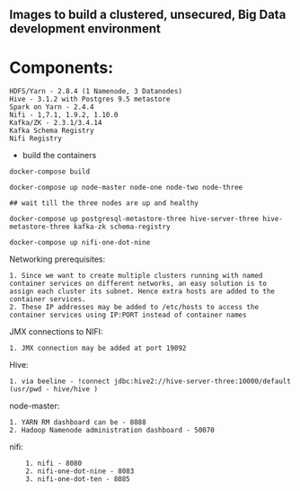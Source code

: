 ## Images to build a clustered, unsecured, Big Data development environment

# Components:
	HDFS/Yarn - 2.8.4 (1 Namenode, 3 Datanodes)
	Hive - 3.1.2 with Postgres 9.5 metastore
	Spark on Yarn - 2.4.4
	Nifi - 1,7.1, 1.9.2, 1.10.0
	Kafka/ZK - 2.3.1/3.4.14
	Kafka Schema Registry 
	Nifi Registry


* build the containers
```
docker-compose build

docker-compose up node-master node-one node-two node-three

## wait till the three nodes are up and healthy

docker-compose up postgresql-metastore-three hive-server-three hive-metastore-three kafka-zk schema-registry 

docker-compose up nifi-one-dot-nine
```

Networking prerequisites:

	1. Since we want to create multiple clusters running with named container services on different networks, an easy solution is to assign each cluster its subnet. Hence extra hosts are added to the container services.
	2. These IP addresses may be added to /etc/hosts to access the container services using IP:PORT instead of container names


JMX connections to NIFI:

	1. JMX connection may be added at port 19092 

Hive:

	1. via beeline - !connect jdbc:hive2://hive-server-three:10000/default (usr/pwd - hive/hive )



node-master:

	1. YARN RM dashboard can be - 8088
	2. Hadoop Namenode administration dashboard - 50070

nifi:
```
	1. nifi - 8080
	2. nifi-one-dot-nine - 8083
	3. nifi-one-dot-ten - 8085
```	


